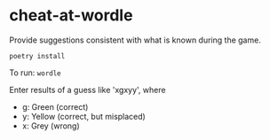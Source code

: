 # cheat-at-wordle
Provide suggestions consistent with what is known during the game.

`poetry install`

To run: `wordle`

Enter results of a guess like 'xgxyy', where
- g: Green (correct)
- y: Yellow (correct, but misplaced)
- x: Grey (wrong)
